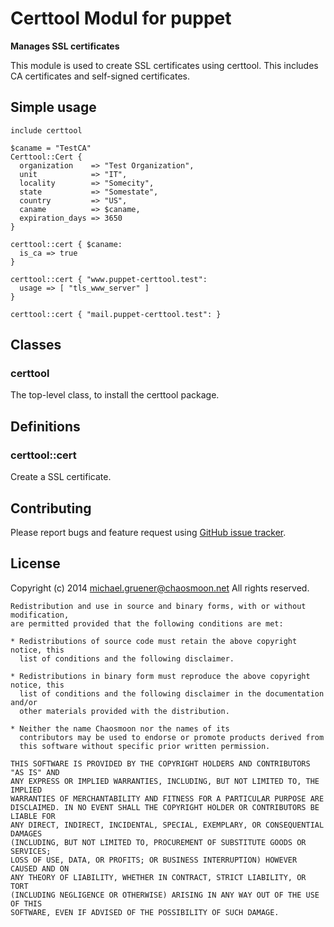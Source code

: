 # Certtool Modul for puppet

**Manages SSL certificates**

This module is used to create SSL certificates using certtool. This
includes CA certificates and self-signed certificates.

## Simple usage

    include certtool

    $caname = "TestCA"
    Certtool::Cert {
      organization    => "Test Organization",
      unit            => "IT",
      locality        => "Somecity",
      state           => "Somestate",
      country         => "US",
      caname          => $caname,
      expiration_days => 3650
    }

    certtool::cert { $caname:
      is_ca => true
    }

    certtool::cert { "www.puppet-certtool.test": 
      usage => [ "tls_www_server" ]
    }

    certtool::cert { "mail.puppet-certtool.test": }

## Classes

### certtool

The top-level class, to install the certtool package.

## Definitions

### certtool::cert

Create a SSL certificate.

## Contributing

Please report bugs and feature request using [GitHub issue
tracker](https://github.com/mgruener/puppet-certtool/issues).

## License

Copyright (c) 2014 michael.gruener@chaosmoon.net All rights reserved.

    Redistribution and use in source and binary forms, with or without modification,
    are permitted provided that the following conditions are met:

    * Redistributions of source code must retain the above copyright notice, this
      list of conditions and the following disclaimer.

    * Redistributions in binary form must reproduce the above copyright notice, this
      list of conditions and the following disclaimer in the documentation and/or
      other materials provided with the distribution.

    * Neither the name Chaosmoon nor the names of its
      contributors may be used to endorse or promote products derived from
      this software without specific prior written permission.

    THIS SOFTWARE IS PROVIDED BY THE COPYRIGHT HOLDERS AND CONTRIBUTORS "AS IS" AND
    ANY EXPRESS OR IMPLIED WARRANTIES, INCLUDING, BUT NOT LIMITED TO, THE IMPLIED
    WARRANTIES OF MERCHANTABILITY AND FITNESS FOR A PARTICULAR PURPOSE ARE
    DISCLAIMED. IN NO EVENT SHALL THE COPYRIGHT HOLDER OR CONTRIBUTORS BE LIABLE FOR
    ANY DIRECT, INDIRECT, INCIDENTAL, SPECIAL, EXEMPLARY, OR CONSEQUENTIAL DAMAGES
    (INCLUDING, BUT NOT LIMITED TO, PROCUREMENT OF SUBSTITUTE GOODS OR SERVICES;
    LOSS OF USE, DATA, OR PROFITS; OR BUSINESS INTERRUPTION) HOWEVER CAUSED AND ON
    ANY THEORY OF LIABILITY, WHETHER IN CONTRACT, STRICT LIABILITY, OR TORT
    (INCLUDING NEGLIGENCE OR OTHERWISE) ARISING IN ANY WAY OUT OF THE USE OF THIS
    SOFTWARE, EVEN IF ADVISED OF THE POSSIBILITY OF SUCH DAMAGE.
